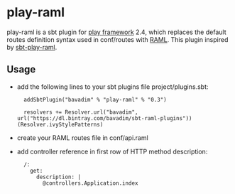 # play-raml

play-raml is a sbt plugin for [play framework](https://www.playframework.com/) 2.4, 
which replaces the default routes definition syntax used in conf/routes with [RAML](http://raml.org). 
This plugin inspired by [sbt-play-raml](https://github.com/scalableminds/sbt-play-raml).

## Usage

- add the following lines to your sbt plugins file project/plugins.sbt:

        addSbtPlugin("bavadim" % "play-raml" % "0.3")
        
        resolvers += Resolver.url("bavadim", url("https://dl.bintray.com/bavadim/sbt-raml-plugins"))(Resolver.ivyStylePatterns)
        
- create your RAML routes file in conf/api.raml 
- add controller reference in first row of HTTP method description:

        /:
          get:
            description: |
              @controllers.Application.index